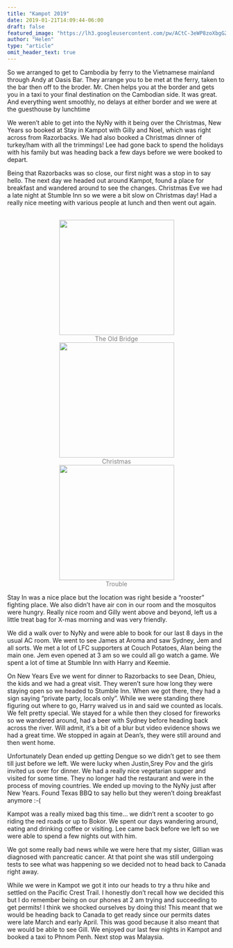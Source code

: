 ```yaml
---
title: "Kampot 2019"
date: 2019-01-21T14:09:44-06:00
draft: false
featured_image: "https://lh3.googleusercontent.com/pw/ACtC-3eWP8zoXbgGZRtwHaF9ce8OKb3aQy-xudUHHSTB8gM__qTXLHq-k7iwXiGuprYFQ2sI_2rBDirxqrkKrTVJwZqid9YaKpykd5iHBqALnGjdaayIstHb_lNkOHlLICdXcDArkUzxAuxfj9unizBJj_S_Sg=w1300-h975-no"
author: "Helen"
type: "article"
omit_header_text: true
---
```


So we arranged to get to Cambodia by ferry to the Vietnamese mainland through Andy at Oasis Bar. They arrange you to be met at the ferry, taken to the bar then off to the broder. Mr. Chen helps you at the border and gets you in a taxi to your final destination on the Cambodian side. It was great. And everything went smoothly, no delays at either border and we were at the  guesthouse by lunchtime

We weren’t able to get into the NyNy with it being over the Christmas, New Years so booked at Stay in Kampot with Gilly and Noel, which was right across from Razorbacks. We had also booked a Christmas dinner of turkey/ham with all the trimmings! Lee had gone back to spend the holidays with his family but was heading back a few days before we were booked to depart. 

Being that Razorbacks was so close, our first night was a stop in to say hello. The next day we headed out around Kampot, found a place for breakfast and wandered around to see the changes. Christmas Eve we had a late night at Stumble Inn so we were a bit slow on Christmas day! Had a really nice meeting with various people at lunch and then went out again. 

</br>
<div style="text-align: center">
  <a style="display:inline-block;text-decoration:none;color: grey;" href="https://photos.google.com/share/AF1QipPo_ASSOxXcMk3FdrytimrRqtD-8y0t9mVsyYGWwp05KB6wzRWlaVPDJU2FToem8w/photo/AF1QipMiOffH9HYMFzIaNuGKRluuVNs3qVTnmUFOpMXl?key=YTVWLWNoMDJING1HdHNJZGxyc0d6dlRSamFfQ1Jn" target="_blank"><img src="https://lh3.googleusercontent.com/pw/ACtC-3dd4eKtK0yPWdPAcK57HeFZdhglrfnIA7-vB9CFc1XR1ApZSChkWoerasBAZYkSzbjh6PmUZ5eEJiMh3vfXP0ludQlOc-cltDzUvfmvjvnA2G2YF2To9GVSDuUP45wzw8kVikP2l1b7qz5N0SBb0_1eaw=w1300-h975-no" width="265" /><div>The Old Bridge</div></a>
  <a style="display:inline-block;text-decoration:none;color: grey;" href="https://photos.google.com/share/AF1QipPo_ASSOxXcMk3FdrytimrRqtD-8y0t9mVsyYGWwp05KB6wzRWlaVPDJU2FToem8w/photo/AF1QipOgez5bBy1xgwZVRLh3qHmEmuIdvK7eZaDWFcN-?key=YTVWLWNoMDJING1HdHNJZGxyc0d6dlRSamFfQ1Jn" target="_blank"><img src="https://lh3.googleusercontent.com/pw/ACtC-3ew0Wp36uSLicUztg20zLyWJfcwGkv_-6lWk65LkXVT2HCuCZnd2SeHFoU4RDWVkCumKbhdX33zX1K9_hdDSlZZ_i-HXmEAzidq2xgNMMQEPUvcfZqRBuo7FNHvoVNzuyVAZA26gWJVDIceF0EmEguQjg=w732-h975-no" width="265" /><div>Christmas</div></a>
  <a style="display:inline-block;text-decoration:none;color: grey;" href="https://photos.google.com/share/AF1QipPo_ASSOxXcMk3FdrytimrRqtD-8y0t9mVsyYGWwp05KB6wzRWlaVPDJU2FToem8w/photo/AF1QipMZn5WskgWMy4ryU7JqDXAlNrvUOTZVMtYN9k2H?key=YTVWLWNoMDJING1HdHNJZGxyc0d6dlRSamFfQ1Jn" target="_blank"><img src="https://lh3.googleusercontent.com/pw/ACtC-3dfv3NUdYg6rRT1EtpvV5IU33soPqG5OEQQfS_eMXfy7ktmpNruDHJ85T9vmyt4jXirQnZ2GhgIt7cQYqLHHDxkTzv0XNrUlIhEWIzSRy70VM5tOZ7N6U2ykhpUnEMIDM_VlMacRgHWPav_S7LF_N2Raw=w1300-h975-no" width="265" /><div>Trouble</div></a>
    </div>

Stay In was a nice place but the location was right beside a “rooster” fighting place. We also didn’t have air con in our room and the mosquitos were hungry. Really nice room and Gilly went above and beyond, left us a little treat bag for X-mas morning and was very friendly. 

We did a walk over to NyNy and were able to book for our last 8 days in the usual AC room. We went to see James at Aroma and saw Sydney, Jem and all sorts. We met a lot of LFC supporters at Couch Potatoes, Alan being the main one. Jem even opened at 3 am so we could all go watch a game. We spent a lot of time at Stumble Inn with Harry and Keemie.  

On New Years Eve we went for dinner to Razorbacks to see Dean, Dhieu, the kids and we had a great visit. They weren’t sure how long they were staying open so we headed to Stumble Inn. When we got there, they had a sign saying “private party, locals only”. While we were standing there figuring out where to go, Harry waived us in and said we counted as locals. We felt pretty special. We stayed for a while then they closed for fireworks so we wandered around, had a beer with Sydney before heading back across the river. Will admit, it’s a bit of a blur but video evidence shows we had a great time. We stopped in again at Dean’s, they were still around and then went home. 

Unfortunately Dean ended up getting Dengue so we didn’t get to see them till just before we left. We were lucky when Justin,Srey Pov and the girls invited us over for dinner. We had a really nice vegetarian supper and visited for some time. They no longer had the restaurant and were in the process of moving countries.  We ended up moving to the NyNy just after New Years. Found Texas BBQ to say hello but they weren’t doing breakfast anymore :-( 



Kampot was a really mixed bag this time… we didn’t rent a scooter to go riding the red roads or up to Bokor. We spent our days wandering around, eating and drinking coffee or visiting. Lee came back before we left so we were able to spend a few nights out with him.

We got some really bad news while we were here that my sister, Gillian was diagnosed with pancreatic cancer. At that point she was still undergoing tests to see what was happening so we decided not to head back to Canada right away.  

While we were in Kampot we got it into our heads to try a thru hike and settled on the Pacific Crest Trail. I honestly don’t recall how we decided this but I do remember being on our phones at 2 am trying and succeeding to get permits! I think we shocked ourselves by doing this! This meant that we would be heading back to Canada to get ready since our permits dates were late March and early April. This was good because it also meant that we would be able to see Gill. We enjoyed our last few nights in Kampot and booked a taxi to Phnom Penh. Next stop was Malaysia. 
